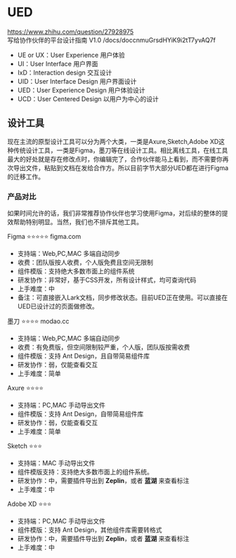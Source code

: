 # UED


https://www.zhihu.com/question/27928975  
写给协作伙伴的平台设计指南 V1.0 /docs/doccnmuGrsdHYiK9i2tT7yvAQ7f  

* UE or UX：User Experience 用户体验
* UI：User Interface 用户界面
* IxD：Interaction design 交互设计
* UID：User Interface Design 用户界面设计
* UED：User Experience Design 用户体验设计
* UCD：User Centered Design 以用户为中心的设计



## 设计工具

现在主流的原型设计工具可以分为两个大类，一类是Axure,Sketch,Adobe XD这种传统设计工具，一类是Figma，墨刀等在线设计工具。相比离线工具，在线工具最大的好处就是存在修改点时，你编辑完了，合作伙伴能马上看到，而不需要你再次导出文件，粘贴到文档在发给合作方。所以目前字节大部分UED都在进行Figma的迁移工作。

### 产品对比

如果时间允许的话，我们非常推荐协作伙伴也学习使用Figma，对后续的整体的提效帮助特别明显。当然，我们也不排斥其他工具。

Figma ⭐️⭐️⭐️⭐️⭐️ figma.com
* 支持端：Web,PC,MAC 多端自动同步
* 收费：团队版按人收费，个人版免费且空间无限制
* 组件模版：支持绝大多数市面上的组件系统
* 研发协作：非常好，基于CSS开发，所有设计样式，均可查询代码
* 上手难度：中
* 备注：可直接嵌入Lark文档，同步修改状态。目前UED正在使用。可以直接在UED已设计过的页面做修改。

墨刀 ⭐️⭐️⭐️⭐️ modao.cc
* 支持端：Web,PC,MAC 多端自动同步
* 收费：有免费版，但空间限制较严重，个人版，团队版按需收费
* 组件模版：支持 Ant Design，且自带简易组件库
* 研发协作：弱，仅能查看交互
* 上手难度：简单

Axure ⭐️⭐️⭐️⭐️
* 支持端：PC,MAC 手动导出文件
* 组件模版：支持 Ant Design，自带简易组件库
* 研发协作：弱，仅能查看交互
* 上手难度：简单

Sketch ⭐️⭐️⭐️
* 支持端：MAC 手动导出文件
* 组件模版支持：支持绝大多数市面上的组件系统。
* 研发协作：中，需要插件导出到 **Zeplin**，或者 **蓝湖** 来查看标注
* 上手难度：中

Adobe XD ⭐️⭐️⭐️
* 支持端：PC,MAC 手动导出文件
* 组件模版：支持 Ant Design，其他组件库需要转格式
* 研发协作：中，需要插件导出到 **Zeplin**，或者 **蓝湖** 来查看标注
* 上手难度：中


